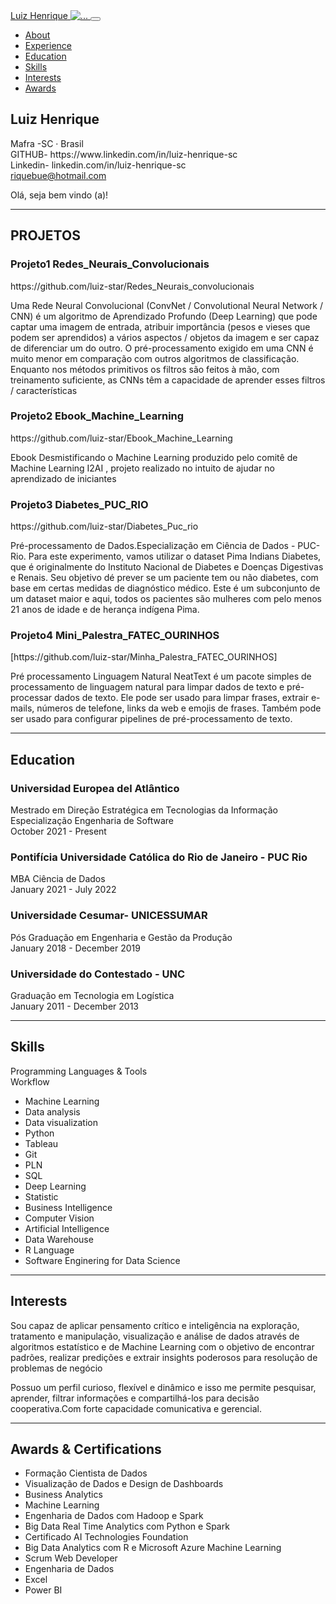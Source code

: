 <html lang="en">
    <head>
        <meta charset="utf-8" />
        <meta name="viewport" content="width=device-width, initial-scale=1, shrink-to-fit=no" />
        <meta name="description" content="" />
        <meta name="author" content="" />
        <title>Resume - Start Bootstrap Theme</title>
        <link rel="icon" type="image/x-icon" href="assets/img/favicon.ico" />
        <!-- Font Awesome icons (free version)-->
        <script src="https://use.fontawesome.com/releases/v5.15.3/js/all.js" crossorigin="anonymous"></script>
        <!-- Google fonts-->
        <link href="https://fonts.googleapis.com/css?family=Saira+Extra+Condensed:500,700" rel="stylesheet" type="text/css" />
        <link href="https://fonts.googleapis.com/css?family=Muli:400,400i,800,800i" rel="stylesheet" type="text/css" />
        <!-- Core theme CSS (includes Bootstrap)-->
        <link href="css/styles.css" rel="stylesheet" />
    </head>
    <body id="page-top">
        <!-- Navigation-->
        <nav class="navbar navbar-expand-lg navbar-dark bg-primary fixed-top" id="sideNav">
            <a class="navbar-brand js-scroll-trigger" href="#page-top">
                <span class="d-block d-lg-none">Luiz Henrique</span>
                <span class="d-none d-lg-block"><img class="img-fluid img-profile rounded-circle mx-auto mb-2" src="assets/img/profile.jpeg" alt="..." /></span>
            </a>
            <button class="navbar-toggler" type="button" data-bs-toggle="collapse" data-bs-target="#navbarResponsive" aria-controls="navbarResponsive" aria-                                            expanded="false" aria-label="Toggle navigation"><span class="navbar-toggler-icon"></span></button>
            <div class="collapse navbar-collapse" id="navbarResponsive">
                <ul class="navbar-nav">
                    <li class="nav-item"><a class="nav-link js-scroll-trigger" href="#about">About</a></li>
                    <li class="nav-item"><a class="nav-link js-scroll-trigger" href="#experience">Experience</a></li>
                    <li class="nav-item"><a class="nav-link js-scroll-trigger" href="#education">Education</a></li>
                    <li class="nav-item"><a class="nav-link js-scroll-trigger" href="#skills">Skills</a></li>
                    <li class="nav-item"><a class="nav-link js-scroll-trigger" href="#interests">Interests</a></li>
                    <li class="nav-item"><a class="nav-link js-scroll-trigger" href="#awards">Awards</a></li>
                </ul>
            </div>
        </nav>
        <!-- Page Content-->
        <div class="container-fluid p-0">
            <!-- About-->
            <section class="resume-section" id="about">
                <div class="resume-section-content">
                    <h1 class="mb-0">
                        Luiz
                        <span class="text-primary">Henrique</span>
                    </h1>
                    <div class="subheading mb-5">
                        Mafra -SC · Brasil 
                    </div>    
                        GITHUB- https://www.linkedin.com/in/luiz-henrique-sc
                    </div>
                        Linkedin- linkedin.com/in/luiz-henrique-sc
                    </div>
                        <a href="mailto:name@email.com">riquebue@hotmail.com</a>
                    </div>
                    <p class="lead mb-5">Olá, seja bem vindo (a)! </p>
                    <div class="social-icons">
                        <a class="social-icon" href="#!"><i class="fab fa-linkedin-in"></i></a>
                        <a class="social-icon" href="#!"><i class="fab fa-github"></i></a>                        
                    </div>
                </div>
            </section>
            <hr class="m-0" />
            <!-- Experience-->
            <section class="resume-section" id="PROJETOS">
                <div class="resume-section-content">
                    <h2 class="mb-5">PROJETOS</h2>
                    <div class="d-flex flex-column flex-md-row justify-content-between mb-5">
                        <div class="flex-grow-1">
                            <h3 class="mb-0">Projeto1 Redes_Neurais_Convolucionais</h3>
                            <div class="subheading mb-3">https://github.com/luiz-star/Redes_Neurais_convolucionais</div>
                            <p>Uma Rede Neural Convolucional (ConvNet / Convolutional Neural Network / CNN) é um algoritmo de Aprendizado Profundo (Deep Learning) que pode captar uma imagem de entrada, atribuir importância (pesos e vieses que podem ser aprendidos) a vários aspectos / objetos da imagem e ser capaz de diferenciar um do outro. O pré-processamento exigido em uma CNN é muito menor em comparação com outros algoritmos de classificação. Enquanto nos métodos primitivos os filtros são feitos à mão, com treinamento suficiente, as CNNs têm a capacidade de aprender esses filtros / características</p>
                        </div>
                   </div>
                    <div class="d-flex flex-column flex-md-row justify-content-between mb-5">
                        <div class="flex-grow-1">
                            <h3 class="mb-0">Projeto2 Ebook_Machine_Learning</h3>
                            <div class="subheading mb-3">https://github.com/luiz-star/Ebook_Machine_Learning</div>
                            <p>Ebook Desmistificando o Machine Learning produzido pelo comitê de Machine Learning I2AI , projeto realizado no intuito de ajudar no aprendizado de iniciantes</p>
                        </div>
                   </div>
                    <div class="d-flex flex-column flex-md-row justify-content-between mb-5">
                        <div class="flex-grow-1">
                            <h3 class="mb-0">Projeto3 Diabetes_PUC_RIO</h3>
                            <div class="subheading mb-3">https://github.com/luiz-star/Diabetes_Puc_rio</div>
                            <p>Pré-processamento de Dados.Especialização em Ciência de Dados - PUC-Rio. Para este experimento, vamos utilizar o dataset Pima Indians Diabetes, que é originalmente do Instituto Nacional de Diabetes e Doenças Digestivas e Renais. Seu objetivo dé prever se um paciente tem ou não diabetes, com base em certas medidas de diagnóstico médico. Este é um subconjunto de um dataset maior e aqui, todos os pacientes são mulheres com pelo menos 21 anos de idade e de herança indígena Pima.</p>
                        </div>
                    </div>
                    <div class="d-flex flex-column flex-md-row justify-content-between">
                        <div class="flex-grow-1">
                            <h3 class="mb-0">Projeto4 Mini_Palestra_FATEC_OURINHOS</h3>
                            <div class="subheading mb-3">[https://github.com/luiz-star/Minha_Palestra_FATEC_OURINHOS]</div>
                            <p>Pré processamento Linguagem Natural NeatText é um pacote simples de processamento de linguagem natural para limpar dados de texto e pré-processar dados de texto. Ele pode ser usado para limpar frases, extrair e-mails, números de telefone, links da web e emojis de frases. Também pode ser usado para configurar pipelines de pré-processamento de texto.</p>
                        </div>
                    </div>
                </div>
            </section>
            <hr class="m-0" />
            <!-- Education-->
            <section class="resume-section" id="education">
                <div class="resume-section-content">
                    <h2 class="mb-5">Education</h2>
                    <div class="d-flex flex-column flex-md-row justify-content-between mb-5">
                        <div class="flex-grow-1">
                            <h3 class="mb-0">Universidad Europea del Atlântico</h3>
                            <div class="subheading mb-3">Mestrado em Direção Estratégica em Tecnologias da Informação</div>
                            <div>Especialização Engenharia de Software</div>
                        </div>
                        <div class="flex-shrink-0"><span class="text-primary">October 2021 - Present</span></div>
                    </div>
                    <div class="d-flex flex-column flex-md-row justify-content-between">
                        <div class="flex-grow-1">
                            <h3 class="mb-0">Pontifícia Universidade Católica do Rio de Janeiro - PUC Rio</h3>
                            <div class="subheading mb-3">MBA Ciência de Dados</div>
                        </div>
                        <div class="flex-shrink-0"><span class="text-primary">January 2021 - July 2022</span></div>
                    </div>    
                        <div class="flex-grow-1">
                            <h3 class="mb-0">Universidade Cesumar- UNICESSUMAR</h3>
                            <div class="subheading mb-3">Pós Graduação em Engenharia e Gestão da Produção</div>
                        </div>
                    <div class="flex-shrink-0"><span class="text-primary">January 2018 - December 2019</span></div>
                    <div class="d-flex flex-column flex-md-row justify-content-between">
                        <div class="flex-grow-1">
                            <h3 class="mb-0">Universidade do Contestado - UNC</h3>
                            <div class="subheading mb-3">Graduação em Tecnologia em Logística</div>
                        </div>
                        <div class="flex-shrink-0"><span class="text-primary">January 2011 - December 2013</span></div>
                </div>
            </section>
            <hr class="m-0" />
            <!-- Skills-->
            <section class="resume-section" id="skills">
                <div class="resume-section-content">
                    <h2 class="mb-5">Skills</h2>
                    <div class="subheading mb-3">Programming Languages & Tools</div>
                    </ul>
                    <div class="subheading mb-3">Workflow</div>
                    <ul class="fa-ul mb-0">
                        <li>
                            <span class="fa-li"><i class="fas fa-check"></i></span>
                            Machine Learning
                        </li>
                        <li>
                            <span class="fa-li"><i class="fas fa-check"></i></span>
                            Data analysis
                        </li>
                        <li>
                            <span class="fa-li"><i class="fas fa-check"></i></span>
                            Data visualization
                        </li>
                        <li>
                            <span class="fa-li"><i class="fas fa-check"></i></span>
                            Python
                        </li>
                        <li>
                            <span class="fa-li"><i class="fas fa-check"></i></span>
                            Tableau
                        </li>
                         <li>
                            <span class="fa-li"><i class="fas fa-check"></i></span>
                            Git
                        </li>
                         <li>
                            <span class="fa-li"><i class="fas fa-check"></i></span>
                            PLN
                        </li>
                         <li>
                            <span class="fa-li"><i class="fas fa-check"></i></span>
                            SQL
                        </li>
                         <li>
                            <span class="fa-li"><i class="fas fa-check"></i></span>
                            Deep Learning
                        </li>
                         <li>
                            <span class="fa-li"><i class="fas fa-check"></i></span>
                            Statistic
                        </li>
                         <li>
                            <span class="fa-li"><i class="fas fa-check"></i></span>
                            Business Intelligence
                        </li>
                         <li>
                            <span class="fa-li"><i class="fas fa-check"></i></span>
                            Computer Vision
                        </li>
                        <li>
                            <span class="fa-li"><i class="fas fa-check"></i></span>
                            Artificial Intelligence
                        </li>
                        <li>
                            <span class="fa-li"><i class="fas fa-check"></i></span>
                            Data Warehouse
                        </li>
                        <li>
                            <span class="fa-li"><i class="fas fa-check"></i></span>
                            R Language
                        </li>
                        <li>
                            <span class="fa-li"><i class="fas fa-check"></i></span>
                            Software Enginering for Data Science
                        </li>
                    </ul>
                </div>
            </section>
            <hr class="m-0" />
            <!-- Interests-->
            <section class="resume-section" id="interests">
                <div class="resume-section-content">
                    <h2 class="mb-5">Interests</h2>
                    <p>Sou capaz de aplicar pensamento crítico e inteligência na exploração, tratamento e manipulação, visualização e análise de dados através de algoritmos estatístico e de Machine Learning com o objetivo de encontrar padrões, realizar predições e extrair insights poderosos para resolução de problemas de negócio</p>
                    <p class="mb-0">Possuo um perfil curioso, flexível e dinâmico e isso me permite pesquisar, aprender, filtrar informações e compartilhá-los para decisão cooperativa.Com forte capacidade comunicativa e gerencial.
</p>
                </div>
            </section>
            <hr class="m-0" />
            <!-- Awards-->
            <section class="resume-section" id="awards">
                <div class="resume-section-content">
                    <h2 class="mb-5">Awards & Certifications</h2>
                    <ul class="fa-ul mb-0">
                        <li>
                            <span class="fa-li"><i class="fas fa-trophy text-warning"></i></span>
                            Formação Cientista de Dados
                        </li>
                        <li>
                            <span class="fa-li"><i class="fas fa-trophy text-warning"></i></span>
                            Visualização de Dados e Design de Dashboards
                        </li>
                         <li>
                            <span class="fa-li"><i class="fas fa-trophy text-warning"></i></span>
                            Business Analytics
                        </li>
                         <li>
                            <span class="fa-li"><i class="fas fa-trophy text-warning"></i></span>
                            Machine Learning
                        </li>
                         <li>
                            <span class="fa-li"><i class="fas fa-trophy text-warning"></i></span>
                            Engenharia de Dados com Hadoop e Spark
                        </li>
                         <li>
                            <span class="fa-li"><i class="fas fa-trophy text-warning"></i></span>
                            Big Data Real Time Analytics com Python e Spark
                        </li>
                         <li>
                            <span class="fa-li"><i class="fas fa-trophy text-warning"></i></span>
                            Certificado AI Technologies Foundation
                        </li>
                         <li>
                            <span class="fa-li"><i class="fas fa-trophy text-warning"></i></span>
                            Big Data Analytics com R e Microsoft Azure Machine Learning
                        </li>
                         <li>
                            <span class="fa-li"><i class="fas fa-trophy text-warning"></i></span>
                            Scrum Web Developer
                        </li>
                         <li>
                            <span class="fa-li"><i class="fas fa-trophy text-warning"></i></span>
                            Engenharia de Dados
                        </li>
                         <li>
                            <span class="fa-li"><i class="fas fa-trophy text-warning"></i></span>
                            Excel
                        </li>
                         <li>
                            <span class="fa-li"><i class="fas fa-trophy text-warning"></i></span>
                            Power BI 
                        </li>
                    </ul>                             
                </div>
            </section>
        </div>
        <!-- Bootstrap core JS-->
        <script src="https://cdn.jsdelivr.net/npm/bootstrap@5.1.0/dist/js/bootstrap.bundle.min.js"></script>
        <!-- Core theme JS-->
        <script src="js/scripts.js"></script>
    </body>
</html>
        
